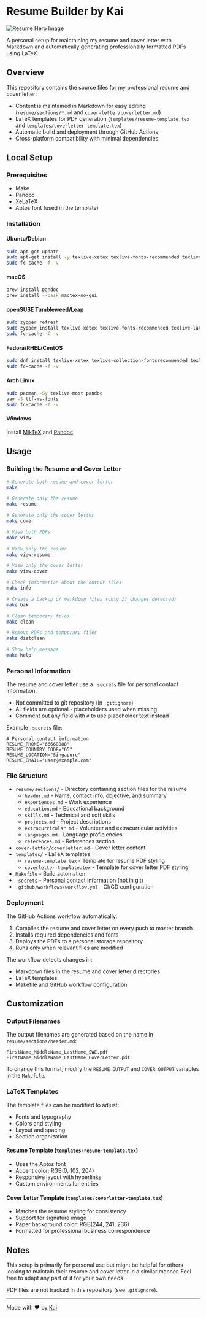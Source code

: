 # Resume Builder by Kai

![Resume Hero Image](assets/hero.png)

A personal setup for maintaining my resume and cover letter with Markdown and automatically generating professionally formatted PDFs using LaTeX.

## Overview

This repository contains the source files for my professional resume and cover letter:

- Content is maintained in Markdown for easy editing (`resume/sections/*.md` and `cover-letter/coverletter.md`)
- LaTeX templates for PDF generation (`templates/resume-template.tex` and `templates/coverletter-template.tex`)
- Automatic build and deployment through GitHub Actions
- Cross-platform compatibility with minimal dependencies

## Local Setup

### Prerequisites

- Make
- Pandoc
- XeLaTeX
- Aptos font (used in the template)

### Installation

#### Ubuntu/Debian
```bash
sudo apt-get update
sudo apt-get install -y texlive-xetex texlive-fonts-recommended texlive-fonts-extra pandoc ttf-mscorefonts-installer
sudo fc-cache -f -v
```

#### macOS
```bash
brew install pandoc
brew install --cask mactex-no-gui
```

#### openSUSE Tumbleweed/Leap
```bash
sudo zypper refresh
sudo zypper install texlive-xetex texlive-fonts-recommended texlive-latex pandoc fetchmsttfonts
sudo fc-cache -f -v
```

#### Fedora/RHEL/CentOS
```bash
sudo dnf install texlive-xetex texlive-collection-fontsrecommended texlive-collection-fontsextra pandoc msttcorefonts
sudo fc-cache -f -v
```

#### Arch Linux
```bash
sudo pacman -Sy texlive-most pandoc
yay -S ttf-ms-fonts
sudo fc-cache -f -v
```

#### Windows
Install [MikTeX](https://miktex.org/download) and [Pandoc](https://pandoc.org/installing.html)

## Usage

### Building the Resume and Cover Letter

```bash
# Generate both resume and cover letter
make

# Generate only the resume
make resume

# Generate only the cover letter
make cover

# View both PDFs
make view

# View only the resume
make view-resume

# View only the cover letter
make view-cover

# Check information about the output files
make info

# Create a backup of markdown files (only if changes detected)
make bak

# Clean temporary files
make clean

# Remove PDFs and temporary files
make distclean

# Show help message
make help
```

### Personal Information

The resume and cover letter use a `.secrets` file for personal contact information:

- Not committed to git repository (in `.gitignore`)
- All fields are optional - placeholders used when missing
- Comment out any field with `#` to use placeholder text instead

Example `.secrets` file:
```
# Personal contact information
RESUME_PHONE="66668888"
RESUME_COUNTRY_CODE="65"
RESUME_LOCATION="Singapore"
RESUME_EMAIL="user@example.com"
```

### File Structure

- `resume/sections/` - Directory containing section files for the resume
  - `header.md` - Name, contact info, objective, and summary
  - `experiences.md` - Work experience
  - `education.md` - Educational background
  - `skills.md` - Technical and soft skills
  - `projects.md` - Project descriptions
  - `extracurricular.md` - Volunteer and extracurricular activities
  - `languages.md` - Language proficiencies
  - `references.md` - References section
- `cover-letter/coverletter.md` - Cover letter content
- `templates/` - LaTeX templates
  - `resume-template.tex` - Template for resume PDF styling
  - `coverletter-template.tex` - Template for cover letter PDF styling
- `Makefile` - Build automation
- `.secrets` - Personal contact information (not in git)
- `.github/workflows/workflow.yml` - CI/CD configuration

### Deployment

The GitHub Actions workflow automatically:
1. Compiles the resume and cover letter on every push to master branch
2. Installs required dependencies and fonts
3. Deploys the PDFs to a personal storage repository
4. Runs only when relevant files are modified

The workflow detects changes in:
- Markdown files in the resume and cover letter directories
- LaTeX templates
- Makefile and GitHub workflow configuration

## Customization

### Output Filenames

The output filenames are generated based on the name in `resume/sections/header.md`:
```
FirstName_MiddleName_LastName_SWE.pdf
FirstName_MiddleName_LastName_CoverLetter.pdf
```

To change this format, modify the `RESUME_OUTPUT` and `COVER_OUTPUT` variables in the `Makefile`.

### LaTeX Templates

The template files can be modified to adjust:
- Fonts and typography
- Colors and styling
- Layout and spacing
- Section organization

#### Resume Template (`templates/resume-template.tex`)
- Uses the Aptos font
- Accent color: RGB(0, 102, 204)
- Responsive layout with hyperlinks
- Custom environments for entries

#### Cover Letter Template (`templates/coverletter-template.tex`)
- Matches the resume styling for consistency
- Support for signature image
- Paper background color: RGB(244, 241, 236)
- Formatted for professional business correspondence

## Notes

This setup is primarily for personal use but might be helpful for others looking to maintain their resume and cover letter in a similar manner. Feel free to adapt any part of it for your own needs.

PDF files are not tracked in this repository (see `.gitignore`).

---

Made with ❤️ by [Kai](https://bontal.net)